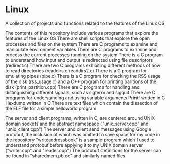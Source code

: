 # Linux
A collection of projects and functions related to the features of the Linux OS

The contents of this repository include various programs that explore the features of the Linux OS
There are shell scripts that explore the open processes and files on the system 
There are C programs to examine and manipulate environment variables
There are C programs to examine and process the current processes running on the system
There is a C program to understand how input and output is redirected using file descriptors (redirect.c)
There are two C programs exhibiting different methods of how to read directories (readdirs.c readdirs2.c)
There is a C program for emulating pipes (pipe.c)
There is a C program for checking the RSS usage of the disk (rss_usage.c) and a C++ program for printing paritions of the disk (print_partition.cpp)
There are C programs for handling and distinguishing different signals, such as sigterm and sigquit
There are C programs for understanding and using variable arguments
Printf written in C
Hexdump written in C
There are text files which contain the dissection of the ELF file for a simple helloworld program

The server and client programs, written in C, are centered around UNIX domain sockets and the abstract namespace ("unix_server.cpp" and "unix_client.cpp")
The server and client send messages using Google protobuf, the inclusion of which was omitted to save space for my code in the repository
"writeaddressbook" is a sample program which I used to understand protobuf before applying it to my UNIX domain server ("writer.cpp" and "reader.cpp")
The protobuf definitions for the server can be found in "sharedmem.pb.cc" and similarly named files

